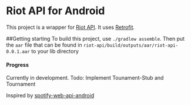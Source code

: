 # Riot API for Android

This project is a wrapper for [Riot API](https://developer.riotgames.com/).
It uses [Retrofit](http://square.github.io/retrofit/).

##Getting starting
To build this project, use `./gradlew assemble`.
Then put the `aar` file that can be found in `riot-api/build/outputs/aar/riot-api-0.0.1.aar` to your lib directory 


#### Progress 
Currently in development.
Todo: Implement Tounament-Stub and Tournament


Inspired by [spotify-web-api-android](https://github.com/kaaes/spotify-web-api-android)